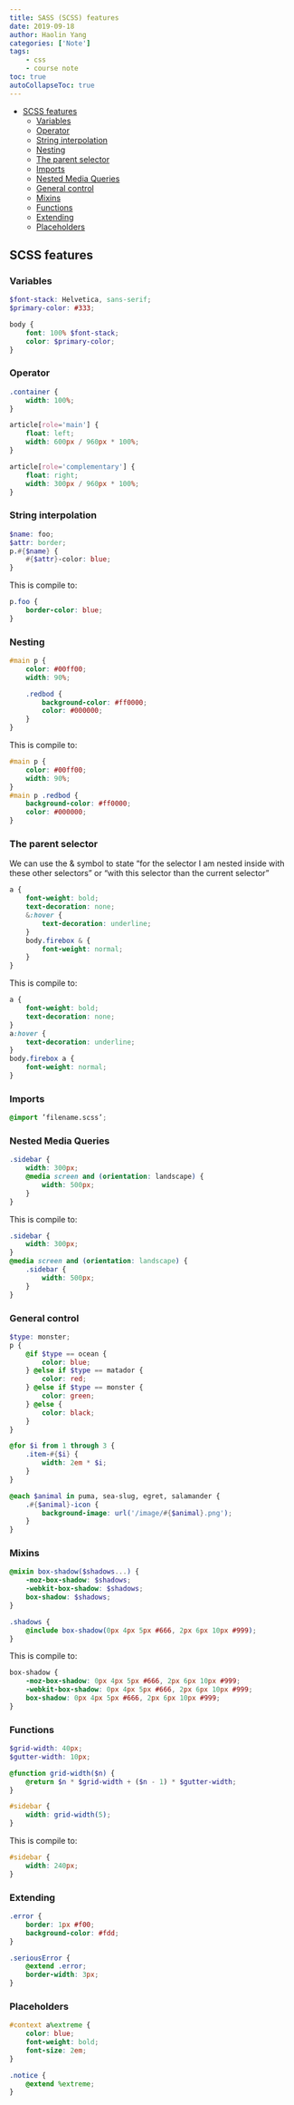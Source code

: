 ```yaml
---
title: SASS (SCSS) features
date: 2019-09-18
author: Haolin Yang
categories: ['Note']
tags:
    - css
    - course note
toc: true
autoCollapseToc: true
---
```


-   [SCSS features](#scss-features)
    -   [Variables](#variables)
    -   [Operator](#operator)
    -   [String interpolation](#string-interpolation)
    -   [Nesting](#nesting)
    -   [The parent selector](#the-parent-selector)
    -   [Imports](#imports)
    -   [Nested Media Queries](#nested-media-queries)
    -   [General control](#general-control)
    -   [Mixins](#mixins)
    -   [Functions](#functions)
    -   [Extending](#extending)
    -   [Placeholders](#placeholders)

## SCSS features

### Variables

```scss
$font-stack: Helvetica, sans-serif;
$primary-color: #333;

body {
    font: 100% $font-stack;
    color: $primary-color;
}
```

### Operator

```scss
.container {
    width: 100%;
}

article[role='main'] {
    float: left;
    width: 600px / 960px * 100%;
}

article[role='complementary'] {
    float: right;
    width: 300px / 960px * 100%;
}
```

### String interpolation

```scss
$name: foo;
$attr: border;
p.#{$name} {
    #{$attr}-color: blue;
}
```

This is compile to:

```css
p.foo {
    border-color: blue;
}
```

### Nesting

```scss
#main p {
    color: #00ff00;
    width: 90%;

    .redbod {
        background-color: #ff0000;
        color: #000000;
    }
}
```

This is compile to:

```css
#main p {
    color: #00ff00;
    width: 90%;
}
#main p .redbod {
    background-color: #ff0000;
    color: #000000;
}
```

### The parent selector

We can use the & symbol to state “for the selector I am nested inside with these other selectors” or “with this selector than the current selector”

```scss
a {
    font-weight: bold;
    text-decoration: none;
    &:hover {
        text-decoration: underline;
    }
    body.firebox & {
        font-weight: normal;
    }
}
```

This is compile to:

```css
a {
    font-weight: bold;
    text-decoration: none;
}
a:hover {
    text-decoration: underline;
}
body.firebox a {
    font-weight: normal;
}
```

### Imports

```scss
@import ’filename.scss’;
```

### Nested Media Queries

```scss
.sidebar {
    width: 300px;
    @media screen and (orientation: landscape) {
        width: 500px;
    }
}
```

This is compile to:

```css
.sidebar {
    width: 300px;
}
@media screen and (orientation: landscape) {
    .sidebar {
        width: 500px;
    }
}
```

### General control

```scss
$type: monster;
p {
    @if $type == ocean {
        color: blue;
    } @else if $type == matador {
        color: red;
    } @else if $type == monster {
        color: green;
    } @else {
        color: black;
    }
}

@for $i from 1 through 3 {
    .item-#{$i} {
        width: 2em * $i;
    }
}

@each $animal in puma, sea-slug, egret, salamander {
    .#{$animal}-icon {
        background-image: url('/image/#{$animal}.png');
    }
}
```

### Mixins

```scss
@mixin box-shadow($shadows...) {
    -moz-box-shadow: $shadows;
    -webkit-box-shadow: $shadows;
    box-shadow: $shadows;
}

.shadows {
    @include box-shadow(0px 4px 5px #666, 2px 6px 10px #999);
}
```

This is compile to:

```scss
box-shadow {
    -moz-box-shadow: 0px 4px 5px #666, 2px 6px 10px #999;
    -webkit-box-shadow: 0px 4px 5px #666, 2px 6px 10px #999;
    box-shadow: 0px 4px 5px #666, 2px 6px 10px #999;
}
```

### Functions

```scss
$grid-width: 40px;
$gutter-width: 10px;

@function grid-width($n) {
    @return $n * $grid-width + ($n - 1) * $gutter-width;
}

#sidebar {
    width: grid-width(5);
}
```

This is compile to:

```scss
#sidebar {
    width: 240px;
}
```

### Extending

```scss
.error {
    border: 1px #f00;
    background-color: #fdd;
}

.seriousError {
    @extend .error;
    border-width: 3px;
}
```

### Placeholders

```scss
#context a%extreme {
    color: blue;
    font-weight: bold;
    font-size: 2em;
}

.notice {
    @extend %extreme;
}
```
